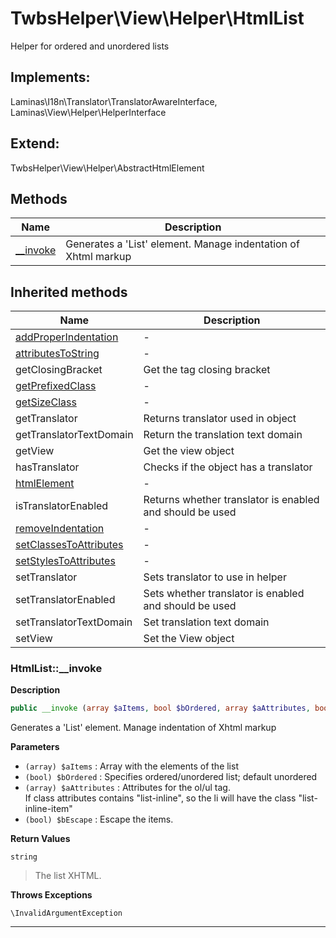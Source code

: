# TwbsHelper\View\Helper\HtmlList  

Helper for ordered and unordered lists

## Implements:
Laminas\I18n\Translator\TranslatorAwareInterface, Laminas\View\Helper\HelperInterface

## Extend:

TwbsHelper\View\Helper\AbstractHtmlElement

## Methods

| Name | Description |
|------|-------------|
|[__invoke](#htmllist__invoke)|Generates a 'List' element. Manage indentation of Xhtml markup|

## Inherited methods

| Name | Description |
|------|-------------|
| [addProperIndentation](https://secure.php.net/manual/en/twbshelper\view\helper\abstracthtmlelement.addproperindentation.php) | - |
| [attributesToString](https://secure.php.net/manual/en/twbshelper\view\helper\abstracthtmlelement.attributestostring.php) | - |
|getClosingBracket|Get the tag closing bracket|
| [getPrefixedClass](https://secure.php.net/manual/en/twbshelper\view\helper\abstracthtmlelement.getprefixedclass.php) | - |
| [getSizeClass](https://secure.php.net/manual/en/twbshelper\view\helper\abstracthtmlelement.getsizeclass.php) | - |
|getTranslator|Returns translator used in object|
|getTranslatorTextDomain|Return the translation text domain|
|getView|Get the view object|
|hasTranslator|Checks if the object has a translator|
| [htmlElement](https://secure.php.net/manual/en/twbshelper\view\helper\abstracthtmlelement.htmlelement.php) | - |
|isTranslatorEnabled|Returns whether translator is enabled and should be used|
| [removeIndentation](https://secure.php.net/manual/en/twbshelper\view\helper\abstracthtmlelement.removeindentation.php) | - |
| [setClassesToAttributes](https://secure.php.net/manual/en/twbshelper\view\helper\abstracthtmlelement.setclassestoattributes.php) | - |
| [setStylesToAttributes](https://secure.php.net/manual/en/twbshelper\view\helper\abstracthtmlelement.setstylestoattributes.php) | - |
|setTranslator|Sets translator to use in helper|
|setTranslatorEnabled|Sets whether translator is enabled and should be used|
|setTranslatorTextDomain|Set translation text domain|
|setView|Set the View object|



### HtmlList::__invoke  

**Description**

```php
public __invoke (array $aItems, bool $bOrdered, array $aAttributes, bool $bEscape)
```

Generates a 'List' element. Manage indentation of Xhtml markup 

 

**Parameters**

* `(array) $aItems`
: Array with the elements of the list  
* `(bool) $bOrdered`
: Specifies ordered/unordered list; default unordered  
* `(array) $aAttributes`
: Attributes for the ol/ul tag.  
If class attributes contains "list-inline", so the li will have the class "list-inline-item"  
* `(bool) $bEscape`
: Escape the items.  

**Return Values**

`string`

> The list XHTML.


**Throws Exceptions**


`\InvalidArgumentException`


<hr />

